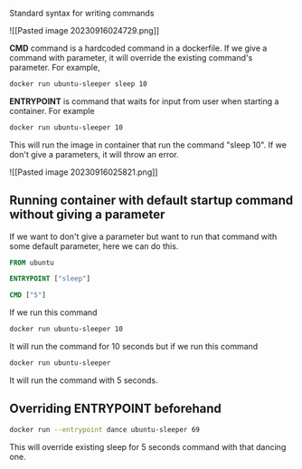 Standard syntax for writing commands

![[Pasted image 20230916024729.png]]

**CMD** command is a hardcoded command in a dockerfile.
If we give a command with parameter, it will override the existing command's parameter.
For example,

```bash
docker run ubuntu-sleeper sleep 10
```

**ENTRYPOINT** is command that waits for input from user when starting a container.
For example

```bash
docker run ubuntu-sleeper 10
```

This will run the image in container that run the command "sleep 10".
If we don't give a parameters, it will throw an error.

![[Pasted image 20230916025821.png]]

## Running container with default startup command without giving a parameter

If we want to don't give a parameter but want to run that command with some default parameter, here we can do this.

```dockerfile
FROM ubuntu

ENTRYPOINT ["sleep"]

CMD ["5"]
```

If we run this command

```bash
docker run ubuntu-sleeper 10
```

It will run the command for 10 seconds but if we run this command

```bash
docker run ubuntu-sleeper
```

It will run the command with 5 seconds.


## Overriding ENTRYPOINT beforehand

```bash
docker run --entrypoint dance ubuntu-sleeper 69
```

This will override existing sleep for 5 seconds command with that dancing one.

